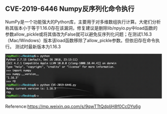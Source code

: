 ## CVE-2019-6446 Numpy反序列化命令执行
NumPy是一个功能强大的Python库，主要用于对多维数组执行计算。大佬们分析称其版本小于等于1.16.0存在该漏洞，修复建议是删除lib/npyio.py中load函数的参数allow_pickle或将其值改为False就可以避免反序列化问题；在测试1.16.3（Mac/Windows）版本该load函数移除了allow_pickle参数。但依旧存在命令执行。
测试时最新版本为1.16.3

![如图](https://github.com/RayScri/CVE-2019-6446/blob/master/WechatIMG194.png)


Reference:https://mp.weixin.qq.com/s/9qwTTtQdpIjH8f0CcDYs6g
